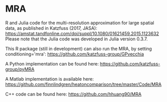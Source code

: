 # MRA
R and Julia code for the multi-resolution approximation for large spatial data, as published in Katzfuss (2017, JASA): https://amstat.tandfonline.com/doi/suppl/10.1080/01621459.2015.1123632
Please note that the Julia code was developed in Julia version 0.3.7.

This R package (still in development) can also run the MRA, by setting conditioning='mra': https://github.com/katzfuss-group/GPvecchia

A Python implementation can be found here: https://github.com/katzfuss-group/pyMRA

A Matlab implementation is available here: https://github.com/finnlindgren/heatoncomparison/tree/master/Code/MRA

C++ code can be found here: https://github.com/hhuang90/MRA
